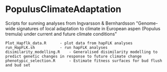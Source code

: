 # PopulusClimateAdaptation

Scripts for sunning analyses from Ingvarsson & Bernhardsson "Genome-wide signatures of local adaptation to climate in European aspen (Populus tremula) under current and future climate conditions"


	Plot_Hapflk_data.R		- plot data from hapFLK analyses
	run_HapFLK.sh 			- run hapFLK analyses 
	disimilarity_modelling.R 	- Generalised disimilarity modelling to predict genetic changes in response to future climate change
	phenotypic_selection.R		- Estimate fitness surfaces for bud flush and bud set  
